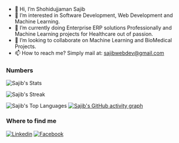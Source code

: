 - 👋 Hi, I’m Shohidujjaman Sajib
- 👀 I’m interested in Software Development, Web Development and Machine Learning.
- 🌱 I’m currently doing Enterprise ERP solutions Professionally and Machine Learning projects for Healthcare out of passion.
- 💞️ I’m looking to collaborate on Machine Learning and BioMedical Projects.
- 📫 How to reach me? Simply mail at: sajibwebdev@gmail.com

### Numbers
![Sajib's Stats](https://github-readme-stats.vercel.app/api?username=sajib-bme-kuet&theme=dark&show_icons=true&hide_border=true&count_private=true)

![Sajib's Streak](https://github-readme-streak-stats.herokuapp.com/?user=sajib-bme-kuet&theme=dark&hide_border=true)

![Sajib's Top Languages](https://github-readme-stats.vercel.app/api/top-langs/?username=sajib-bme-kuet&theme=dark&show_icons=true&hide_border=true&layout=compact)
[![Sajib's GitHub activity graph](https://github-readme-activity-graph.vercel.app/graph?username=sajib-bme-kuet&theme=react-dark)](https://github.com/ashutosh00710/github-readme-activity-graph)
### Where to find me

[![Linkedin](https://img.shields.io/badge/LinkedIn-0077B5?style=flat-square&logo=linkedin&logoColor=white)](https://www.linkedin.com/in/s-sajib/) 
[![Facebook](https://img.shields.io/badge/Facebook-1877F2?style=flat-square&logo=facebook&logoColor=white)](https://twitter.com/sajib975)

<!---
sajib-bme-kuet/sajib-bme-kuet is a ✨ special ✨ repository because its `README.md` (this file) appears on your GitHub profile.
You can click the Preview link to take a look at your changes.
--->
